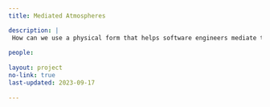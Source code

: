 ```yaml
---
title: Mediated Atmospheres

description: |
 How can we use a physical form that helps software engineers mediate their attention in an open work environment? To monitor their attentive state to help them regulate their emotions automatically? To communicate one's interruptibility to coworkers in a socially acceptable way? 
  
people: 
 
layout: project
no-link: true
last-updated: 2023-09-17
 
---
```

 
